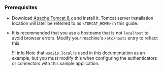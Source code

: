 ### Prerequisites

- Download [Apache Tomcat 8.x](https://tomcat.apache.org/download-80.cgi) and install it. Tomcat server installation location will later be referred to as `<TOMCAT_HOME>` in this guide.

- It is recommended that you use a hostname that is not `localhost` to avoid browser errors. Modify your machine's `/etc/hosts` entry to reflect this.

    !!! info
        Note that `wso2is.local` is used in this documentation as an example, but you must modify this when configuring the authenticators or connectors with this sample application.


